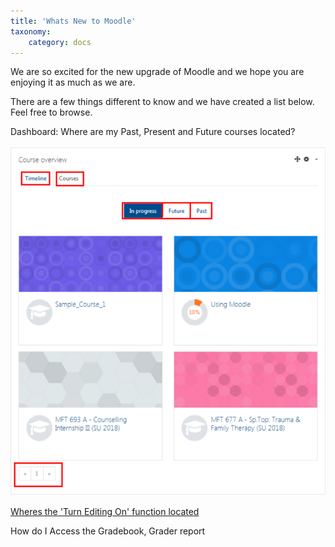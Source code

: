 ```yaml
---
title: 'Whats New to Moodle'
taxonomy:
    category: docs
---
```

We are so excited for the new upgrade of Moodle and we hope you are enjoying it as much as we are.

There are a few things different to know and we have created a list below. Feel free to browse.

Dashboard: Where are my Past, Present and Future courses located?

![](dashboard.png)

[Wheres the 'Turn Editing On' function located]()

How do I Access the Gradebook, Grader report
